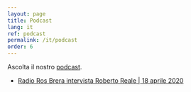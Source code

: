 ```yaml
---
layout: page
title: Podcast
lang: it
ref: podcast
permalink: /it/podcast
order: 6
---
```


Ascolta il nostro [podcast](https://podcast.eutopian.eu/).

* [Radio Ros Brera intervista Roberto Reale \| 18 aprile 2020](https://podcast.eutopian.eu/1286264/5017664-radio-ros-brera-intervista-roberto-reale-18-aprile-2020)
